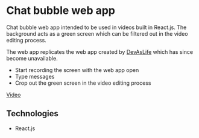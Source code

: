 # Chat bubble web app

Chat bubble web app intended to be used in videos built in React.js. The background acts as a green screen which can be filtered out in the video editing process.  

The web app replicates the web app created by [DevAsLife](https://www.devas.life/) which has since become unavailable. 

* Start recording the screen with the web app open
* Type messages
* Crop out the green screen in the video editing process

[Video](https://youtu.be/4cjAW_k0TuQ?si=YusC6XFLgHko9xl3)

## Technologies

* React.js


